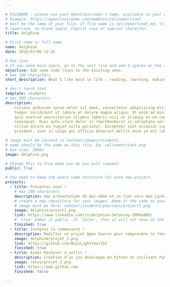 ```yaml
---

# FILENAME : please use your OpenClassrooms's name, available in your url.
# Example: https://openclassrooms.com/membres/celinemartinet
# must be the name of your file. If file name is celinemartinet.md, title is celinemartinet.
# lowercase, no blank space, Capital case or special character.
title: delphine

# First name or full name
name: delphine
date: 2018/07/06 12:25

# One line.
# If you need more space, go to the next line and add 4 spaces on the left, as in 'description'.
objective: Add some code lines to the existing ones. 
# max 100 characters
short_description: What I like most in life : reading, learning, making things, puzzles and sport.  

# don't touch that
template: students
# max 500 characters
description:
    Curious andLorem ipsum dolor sit amet, consectetur adipisicing elit, sed do eiusmod
    tempor incididunt ut labore et dolore magna aliqua. Ut enim ad minim veniam,
    quis nostrud exercitation ullamco laboris nisi ut aliquip ex ea commodo
    consequat. Duis aute irure dolor in reprehenderit in voluptate velit esse
    cillum dolore eu fugiat nulla pariatur. Excepteur sint occaecat cupidatat non
    proident, sunt in culpa qui officia deserunt mollit anim id est laborum.

# image must be located in content/images/students
# name should be the same as this file. Eg: celinemartinet.png
# max size: 200ko
image: delphine.png

# Change this to True when you do you pull request.
public: True

# You need to keep the exact same structure for each new project.
projects:
  - title: Présentez-vous !
    # max 100 characters
    description: Une présentation de moi-même et un lien vers mon LinkedIn.
    # create a new repository for your images. Name it the same as your nickname and profile picture.
    # image must be here: content/students/yourrepo/project1.png
    image: delphine/projet1.png
    link: https://www.linkedin.com/in/delphine-delansay-3066a889/
    # 'true' makes it public. If 'false', then it will not show on the website.
    finished: true
  - title: Intégrez la communauté !
    description: Modifier un projet Open Source pour comprendre le fonctionnement de Git, de Github et des pull requests.
    image: delphine/projet_2.png
    link: https://github.com/BuzzLightYear152
    finished: true
  - title: Aidez MacGyver à sortir !
    description: Création d’un jeu développé en Python et utilisant PyGame.
    image: ratus/projet_3.png
    link: https://www.github.com
    finished: false
    
---
```

